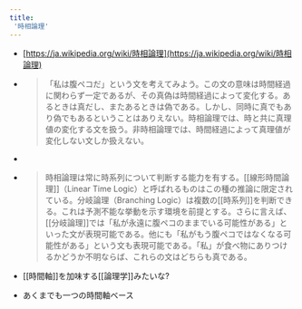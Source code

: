 ```yaml
---
title:
 '時相論理'
---
```


- [https://ja.wikipedia.org/wiki/時相論理](https://ja.wikipedia.org/wiki/時相論理)
- > 「私は腹ペコだ」という文を考えてみよう。この文の意味は時間経過に関わらず一定であるが、その真偽は時間経過によって変化する。あるときは真だし、またあるときは偽である。しかし、同時に真でもあり偽でもあるということはありえない。時相論理では、時と共に真理値の変化する文を扱う。非時相論理では、時間経過によって真理値が変化しない文しか扱えない。
- >
- >  時相論理は常に時系列について判断する能力を有する。[[線形時間論理]]（Linear Time Logic）と呼ばれるものはこの種の推論に限定されている。分岐論理（Branching Logic）は複数の[[時系列]]を判断できる。これは予測不能な挙動を示す環境を前提とする。さらに言えば、[[分岐論理]]では「私が永遠に腹ペコのままでいる可能性がある」といった文が表現可能である。他にも「私がもう腹ペコではなくなる可能性がある」という文も表現可能である。「私」が食べ物にありつけるかどうか不明ならば、これらの文はどちらも真である。
- [[時間軸]]を加味する[[論理学]]みたいな?

- あくまでも一つの時間軸ベース

